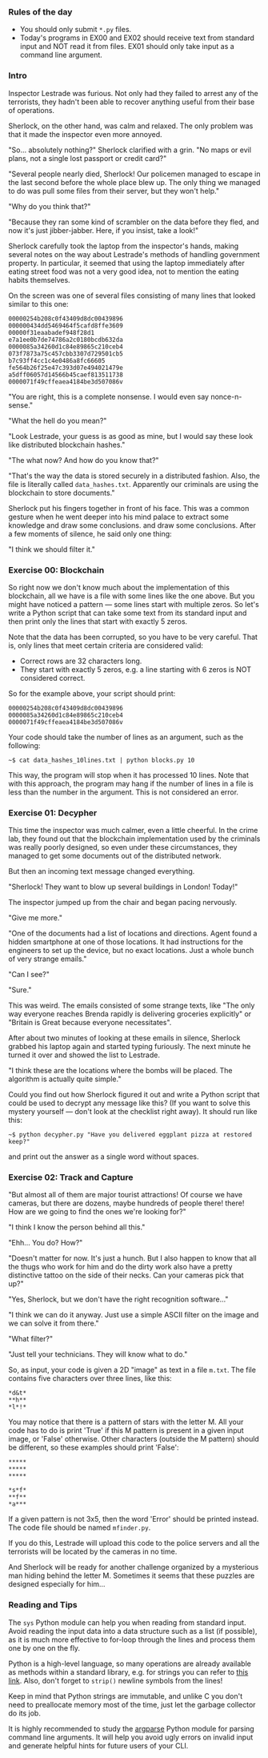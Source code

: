 ### Rules of the day

- You should only submit `*.py` files.
- Today's programs in EX00 and EX02 should receive text from standard input and NOT read it from files. EX01 should only take input as a command line argument.

### Intro

Inspector Lestrade was furious. Not only had they failed to arrest any of the terrorists, they hadn't been able to recover anything useful from their base of operations.

Sherlock, on the other hand, was calm and relaxed. The only problem was that it made the inspector even more annoyed.

 "So... absolutely nothing?" Sherlock clarified with a grin. "No maps or evil plans, not a single lost passport or credit card?"

 "Several people nearly died, Sherlock! Our policemen managed to escape in the last second before the whole place blew up. The only thing we managed to do was pull some files from their server, but they won't help."
 
 "Why do you think that?"
 
 "Because they ran some kind of scrambler on the data before they fled, and now it's just jibber-jabber. Here, if you insist, take a look!"

Sherlock carefully took the laptop from the inspector's hands, making several notes on the way about Lestrade's methods of handling government property. In particular, it seemed that using the laptop immediately after eating street food was not a very good idea, not to mention the eating habits themselves.

On the screen was one of several files consisting of many lines that looked similar to this one: 

```
00000254b208c0f43409d8dc00439896
000000434dd5469464f5cafd8ffe3609
00000f31eaabadef948f28d1
e7a1ee0b7de74786a2c0180bcdb632da
0000085a34260d1c84e89865c210ceb4
073f7873a75c457cbb3307d729501cb5
b7c93ff4cc1c4e0486a8fc66605
fe564b26f25e47c393d07e494021479e
a5dff06057d14566b45caef813511738
0000071f49cffeaea4184be3d507086v
```

 "You are right, this is a complete nonsense. I would even say nonce-n-sense."
 
 "What the hell do you mean?"
 
 "Look Lestrade, your guess is as good as mine, but I would say these look like distributed blockchain hashes."
 
 "The what now? And how do you know that?"
 
 "That's the way the data is stored securely in a distributed fashion. Also, the file is literally called `data_hashes.txt`. Apparently our criminals are using the blockchain to store documents."

Sherlock put his fingers together in front of his face. This was a common gesture when he went deeper into his mind palace to extract some knowledge and draw some conclusions. and draw some conclusions. After a few moments of silence, he said only one thing:

 "I think we should filter it."

### Exercise 00: Blockchain

So right now we don't know much about the implementation of this blockchain, all we have is a file with some lines like the one above. But you might have noticed a pattern — some lines start with multiple zeros. So let's write a Python script that can take some text from its standard input and then print only the lines that start with exactly 5 zeros.

Note that the data has been corrupted, so you have to be very careful. That is, only lines that meet certain criteria are considered valid:

- Correct rows are 32 characters long.
- They start with exactly 5 zeros, e.g. a line starting with 6 zeros is NOT considered correct.

So for the example above, your script should print:

```
00000254b208c0f43409d8dc00439896
0000085a34260d1c84e89865c210ceb4
0000071f49cffeaea4184be3d507086v
```

Your code should take the number of lines as an argument, such as the following:

`~$ cat data_hashes_10lines.txt | python blocks.py 10`

This way, the program will stop when it has processed 10 lines. Note that with this approach, the program may hang if the number of lines in a file is less than the number in the argument. This is not considered an error.

### Exercise 01: Decypher

This time the inspector was much calmer, even a little cheerful. In the crime lab, they found out that the blockchain implementation used by the criminals was really poorly designed, so even under these circumstances, they managed to get some documents out of the distributed network.

But then an incoming text message changed everything. 

 "Sherlock! They want to blow up several buildings in London! Today!"

The inspector jumped up from the chair and began pacing nervously.

 "Give me more."
 
 "One of the documents had a list of locations and directions. Agent found a hidden smartphone at one of those locations. It had instructions for the engineers to set up the device, but no exact locations. Just a whole bunch of very strange emails."
 
 "Can I see?"
 
 "Sure."

This was weird. The emails consisted of some strange texts, like "The only way
everyone reaches Brenda rapidly is delivering groceries explicitly" or 
"Britain is Great because everyone necessitates".

After about two minutes of looking at these emails in silence, Sherlock
grabbed his laptop again and started typing furiously. The next minute he
turned it over and showed the list to Lestrade.

 "I think these are the locations where the bombs will be placed. The
  algorithm is actually quite simple."

Could you find out how Sherlock figured it out and write a Python script that could be used to decrypt any message like this? (If you want to solve this mystery yourself — don't look at the checklist right away). It should run like this:

`~$ python decypher.py "Have you delivered eggplant pizza at restored keep?"`

and print out the answer as a single word without spaces.

### Exercise 02: Track and Capture

 "But almost all of them are major tourist attractions! Of course we have  cameras, but there are dozens, maybe hundreds of people there! there! How are we going to find the ones we're looking for?"
 
 "I think I know the person behind all this."
 
 "Ehh... You do? How?"
 
 "Doesn't matter for now. It's just a hunch. But I also happen to know that all the thugs who work for him and do the dirty work also have a pretty distinctive tattoo on the side of their necks. Can your cameras pick that up?"
 
 "Yes, Sherlock, but we don't have the right recognition software..."
 
 "I think we can do it anyway. Just use a simple ASCII filter on the image and we can solve it from there."
 
 "What filter?"
 
 "Just tell your technicians. They will know what to do."

So, as input, your code is given a 2D "image" as text in a file `m.txt`. The file contains five characters over three lines, like this:

```
*d&t*
**h**
*l*!*
```

You may notice that there is a pattern of stars with the letter M. All your code has to do is print 'True' if this M pattern is present in a given input image, or 'False' otherwise. Other characters (outside the M pattern) should be different, so these examples should print 'False':

```
*****
*****
*****
```

```
*s*f*
**f**
*a***
```

If a given pattern is not 3x5, then the word 'Error' should be printed instead. The code file should be named `mfinder.py`.

If you do this, Lestrade will upload this code to the police servers and all the terrorists will be located by the cameras in no time.

And Sherlock will be ready for another challenge organized by a mysterious man hiding behind the letter M. Sometimes it seems that these puzzles are designed especially for him...

### Reading and Tips

The `sys` Python module can help you when reading from standard input. Avoid reading the input data into a data structure such as a list (if possible), as it is much more effective to for-loop through the lines and process them one by one on the fly.

Python is a high-level language, so many operations are already available as methods within a standard library, e.g. for strings you can refer to [this link](https://docs.python.org/3/library/stdtypes.html#text-sequence-type-str). Also, don't forget to `strip()` newline symbols from the lines!

Keep in mind that Python strings are immutable, and unlike C you don't need to preallocate memory most of the time, just let the garbage collector do its job.

It is highly recommended to study the [argparse](https://docs.python.org/3/howto/argparse.html) Python module for parsing command line arguments. It will help you avoid ugly errors on invalid input and generate helpful hints for future users of your CLI.   
